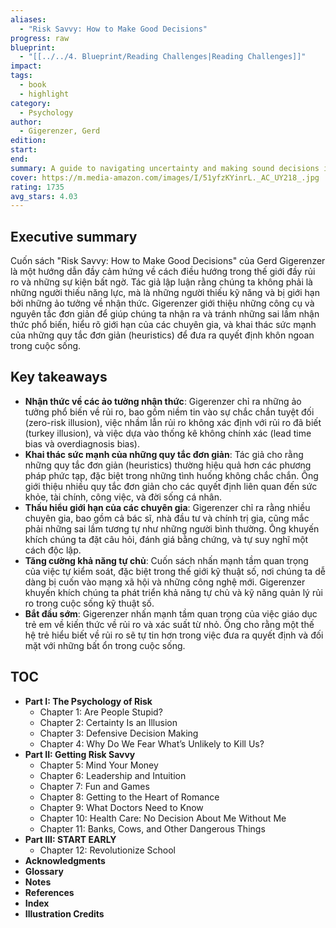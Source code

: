 ```yaml
---
aliases:
  - "Risk Savvy: How to Make Good Decisions"
progress: raw
blueprint:
  - "[[../../4. Blueprint/Reading Challenges|Reading Challenges]]"
impact: 
tags:
  - book
  - highlight
category:
  - Psychology
author:
  - Gigerenzer, Gerd
edition: 
start: 
end: 
summary: A guide to navigating uncertainty and making sound decisions in a world filled with risks and unexpected events. Learn to recognize and avoid cognitive illusions, understand the limitations of experts, and harness the power of simple rules of thumb.
cover: https://m.media-amazon.com/images/I/51yfzKYinrL._AC_UY218_.jpg
rating: 1735
avg_stars: 4.03
---
```



## Executive summary

Cuốn sách "Risk Savvy: How to Make Good Decisions" của Gerd Gigerenzer là một hướng dẫn đầy cảm hứng về cách điều hướng trong thế giới đầy rủi ro và những sự kiện bất ngờ. Tác giả lập luận rằng chúng ta không phải là những người thiếu năng lực, mà là những người thiếu kỹ năng và bị giới hạn bởi những ảo tưởng về nhận thức.  Gigerenzer giới thiệu những công cụ và nguyên tắc đơn giản để giúp chúng ta nhận ra và tránh những sai lầm nhận thức phổ biến, hiểu rõ giới hạn của các chuyên gia, và khai thác sức mạnh của những quy tắc đơn giản (heuristics) để đưa ra quyết định khôn ngoan trong cuộc sống.

## Key takeaways

- **Nhận thức về các ảo tưởng nhận thức**:  Gigerenzer chỉ ra những ảo tưởng phổ biến về rủi ro, bao gồm niềm tin vào sự chắc chắn tuyệt đối (zero-risk illusion), việc nhầm lẫn rủi ro không xác định với rủi ro đã biết (turkey illusion), và việc dựa vào thống kê  không chính xác (lead time bias và overdiagnosis bias). 
- **Khai thác sức mạnh của những quy tắc đơn giản**:  Tác giả cho rằng những quy tắc đơn giản (heuristics) thường hiệu quả hơn các phương pháp phức tạp, đặc biệt trong những tình huống không chắc chắn.  Ông giới thiệu nhiều quy tắc đơn giản cho các quyết định liên quan đến sức khỏe, tài chính, công việc, và đời sống cá nhân.
- **Thấu hiểu giới hạn của các chuyên gia**: Gigerenzer chỉ ra rằng nhiều chuyên gia, bao gồm cả bác sĩ, nhà đầu tư và chính trị gia, cũng mắc phải những sai lầm tương tự như những người bình thường.  Ông khuyến khích chúng ta đặt câu hỏi, đánh giá bằng chứng, và tự suy nghĩ một cách độc lập.
- **Tăng cường khả năng tự chủ**: Cuốn sách nhấn mạnh tầm quan trọng của việc tự kiểm soát, đặc biệt trong thế giới kỹ thuật số, nơi chúng ta dễ dàng bị cuốn vào mạng xã hội và những công nghệ mới.  Gigerenzer khuyến khích chúng ta phát triển khả năng tự chủ và kỹ năng quản lý rủi ro trong cuộc sống kỹ thuật số.
- **Bắt đầu sớm**: Gigerenzer nhấn mạnh tầm quan trọng của việc giáo dục trẻ em về kiến thức về rủi ro và xác suất từ nhỏ.  Ông cho rằng một thế hệ trẻ hiểu biết về rủi ro sẽ tự tin hơn trong việc đưa ra quyết định và đối mặt với những bất ổn trong cuộc sống.

## TOC

- **Part I: The Psychology of Risk**
    - Chapter 1: Are People Stupid?
    - Chapter 2: Certainty Is an Illusion
    - Chapter 3: Defensive Decision Making
    - Chapter 4: Why Do We Fear What’s Unlikely to Kill Us?
- **Part II: Getting Risk Savvy**
    - Chapter 5: Mind Your Money
    - Chapter 6: Leadership and Intuition
    - Chapter 7: Fun and Games
    - Chapter 8: Getting to the Heart of Romance
    - Chapter 9: What Doctors Need to Know
    - Chapter 10: Health Care: No Decision About Me Without Me
    - Chapter 11: Banks, Cows, and Other Dangerous Things
- **Part III: START EARLY**
    - Chapter 12: Revolutionize School 
- **Acknowledgments**
- **Glossary**
- **Notes**
- **References**
- **Index**
- **Illustration Credits** 
```
